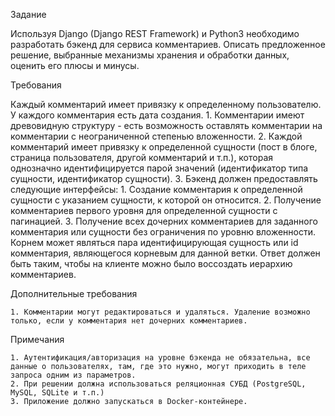 Задание

Используя Django (Django REST Framework) и Python3 необходимо разработать бэкенд для сервиса комментариев. Описать предложенное решение, выбранные механизмы хранения и обработки данных, оценить его плюсы и минусы. 

Требования

Каждый комментарий имеет привязку к определенному пользователю.
У каждого комментария есть дата создания.
    1. Комментарии имеют древовидную структуру - есть возможность оставлять комментарии на комментарии с неограниченной степенью вложенности.
    2. Каждой комментарий имеет привязку к определенной сущности (пост в блоге, страница пользователя, другой комментарий и т.п.), которая однозначно идентифицируется парой значений (идентификатор типа сущности, идентификатор сущности).
    3. Бэкенд должен предоставлять следующие интерфейсы:
        1. Создание комментария к определенной сущности с указанием сущности, к которой он относится.
        2. Получение комментариев первого уровня для определенной сущности с пагинацией.
        3. Получение всех дочерних комментариев для заданного комментария или сущности без ограничения по уровню вложенности. Корнем может являться пара идентифицирующая сущность или id комментария, являющегося корневым для данной ветки. Ответ должен быть таким, чтобы на клиенте можно было воссоздать иерархию комментариев.

Дополнительные требования

    1. Комментарии могут редактироваться и удаляться. Удаление возможно только, если у комментария нет дочерних комментариев. 

Примечания

    1. Аутентификация/авторизация на уровне бэкенда не обязательна, все данные о пользователях, там, где это нужно, могут приходить в теле запроса одним из параметров.
    2. При решении должна использоваться реляционная СУБД (PostgreSQL, MySQL, SQLite и т.п.)
    3. Приложение должно запускаться в Docker-контейнере.
